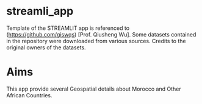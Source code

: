 # streamli_app

Template of the STREAMLIT app is referenced to (https://github.com/giswqs) [Prof. Qiusheng Wu].
Some datasets contained in the repository were downloaded from various sources. Credits to the original owners of the datasets.

# Aims

This app provide several Geospatial details about Morocco and Other African Countries.
